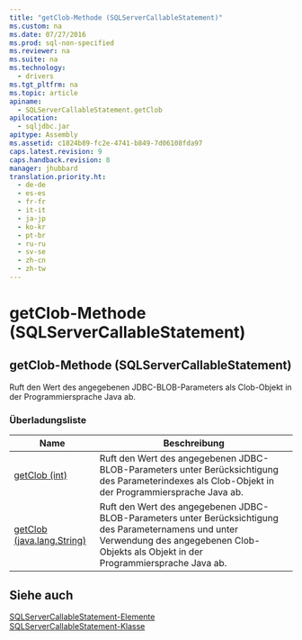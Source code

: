 ```yaml
---
title: "getClob-Methode (SQLServerCallableStatement)"
ms.custom: na
ms.date: 07/27/2016
ms.prod: sql-non-specified
ms.reviewer: na
ms.suite: na
ms.technology: 
  - drivers
ms.tgt_pltfrm: na
ms.topic: article
apiname: 
  - SQLServerCallableStatement.getClob
apilocation: 
  - sqljdbc.jar
apitype: Assembly
ms.assetid: c1824b89-fc2e-4741-b849-7d06108fda97
caps.latest.revision: 9
caps.handback.revision: 8
manager: jhubbard
translation.priority.ht: 
  - de-de
  - es-es
  - fr-fr
  - it-it
  - ja-jp
  - ko-kr
  - pt-br
  - ru-ru
  - sv-se
  - zh-cn
  - zh-tw
---
```

# getClob-Methode (SQLServerCallableStatement)
    
## getClob\-Methode \(SQLServerCallableStatement\)  
 Ruft den Wert des angegebenen JDBC\-BLOB\-Parameters als Clob\-Objekt in der Programmiersprache Java ab.  
  
### Überladungsliste  
  
|Name|Beschreibung|  
|----------|------------------|  
|[getClob \(int\)](../content/getClob-Method--int-.md)|Ruft den Wert des angegebenen JDBC\-BLOB\-Parameters unter Berücksichtigung des Parameterindexes als Clob\-Objekt in der Programmiersprache Java ab.|  
|[getClob \(java.lang.String\)](../content/getClob-Method--java.lang.String-.md)|Ruft den Wert des angegebenen JDBC\-BLOB\-Parameters unter Berücksichtigung des Parameternamens und unter Verwendung des angegebenen Clob\-Objekts als Objekt in der Programmiersprache Java ab.|  
  
## Siehe auch  
 [SQLServerCallableStatement-Elemente](../content/SQLServerCallableStatement-Members.md)   
 [SQLServerCallableStatement-Klasse](../content/SQLServerCallableStatement-Class.md)  
  
  